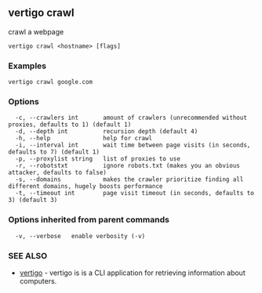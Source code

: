 ## vertigo crawl

crawl a webpage

```
vertigo crawl <hostname> [flags]
```

### Examples

```
vertigo crawl google.com
```

### Options

```
  -c, --crawlers int       amount of crawlers (unrecommended without proxies, defaults to 1) (default 1)
  -d, --depth int          recursion depth (default 4)
  -h, --help               help for crawl
  -i, --interval int       wait time between page visits (in seconds, defaults to 7) (default 1)
  -p, --proxylist string   list of proxies to use
  -r, --robotstxt          ignore robots.txt (makes you an obvious attacker, defaults to false)
  -s, --domains            makes the crawler prioritize finding all different domains, hugely boosts performance
  -t, --timeout int        page visit timeout (in seconds, defaults to 3) (default 3)
```

### Options inherited from parent commands

```
  -v, --verbose   enable verbosity (-v)
```

### SEE ALSO

* [vertigo](vertigo.md) - vertigo is is a CLI application for retrieving information about computers.

